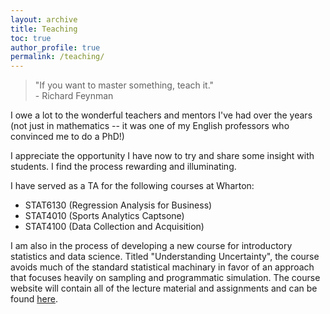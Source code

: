 ```yaml
---
layout: archive
title: Teaching
toc: true
author_profile: true
permalink: /teaching/
---
```

> "If you want to master something, teach it." \
> \- Richard Feynman

I owe a lot to the wonderful teachers and mentors I've had over the years (not just in mathematics -- it was one of my English professors who convinced me to do a PhD!)

I appreciate the opportunity I have now to try and share some insight with students. I find the process rewarding and illuminating.

I have served as a TA for the following courses at Wharton:
- STAT6130 (Regression Analysis for Business)
- STAT4010 (Sports Analytics Captsone)
- STAT4100 (Data Collection and Acquisition)

I am also in the process of developing a new course for introductory statistics and data science. Titled "Understanding Uncertainty", the course avoids much of the standard statistical machinary in favor of an approach that focuses heavily on sampling and programmatic simulation. The course website will contain all of the lecture material and assignments and can be found [here](https://jrudoler-teaching.github.io/understanding-uncertainty/).

